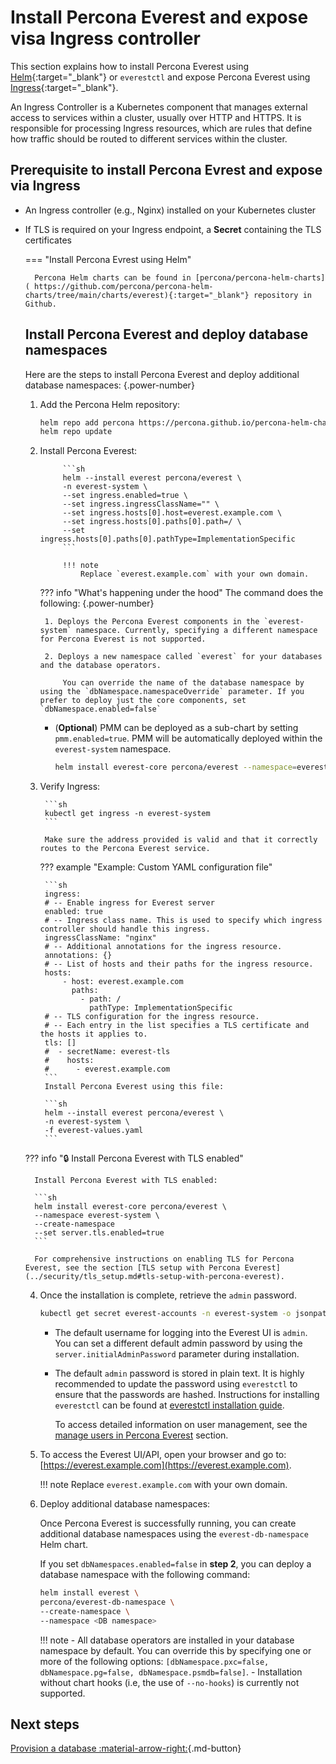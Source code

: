 # Install Percona Everest and expose visa Ingress controller

This section explains how to install Percona Everest using [Helm](https://helm.sh/){:target="_blank"} or  `everestctl` and expose Percona Everest using [Ingress](https://kubernetes.io/docs/concepts/services-networking/ingress/#what-is-ingress){:target="_blank"}.


An Ingress Controller is a Kubernetes component that manages external access to services within a cluster, usually over HTTP and HTTPS. It is responsible for processing Ingress resources, which are rules that define how traffic should be routed to different services within the cluster.

## Prerequisite to install Percona Evrest and expose via Ingress

- An Ingress controller (e.g., Nginx) installed on your Kubernetes cluster

- If TLS is required on your Ingress endpoint, a **Secret** containing the TLS certificates

    === "Install Percona Evrest using Helm"

        Percona Helm charts can be found in [percona/percona-helm-charts]( https://github.com/percona/percona-helm-charts/tree/main/charts/everest){:target="_blank"} repository in Github.


    ## Install Percona Everest and deploy database namespaces

    Here are the steps to install Percona Everest and deploy additional database namespaces:
    {.power-number}

    1. Add the Percona Helm repository:

        ```sh
        helm repo add percona https://percona.github.io/percona-helm-charts/
        helm repo update
        ```

    2. Install Percona Everest:

                ```sh
                helm --install everest percona/everest \
                -n everest-system \
                --set ingress.enabled=true \
                --set ingress.ingressClassName="" \
                --set ingress.hosts[0].host=everest.example.com \
                --set ingress.hosts[0].paths[0].path=/ \
                --set  ingress.hosts[0].paths[0].pathType=ImplementationSpecific
                ```
                
                !!! note
                    Replace `everest.example.com` with your own domain.

        ??? info "What's happening under the hood"
            The command does the following:
            {.power-number}

            1. Deploys the Percona Everest components in the `everest-system` namespace. Currently, specifying a different namespace for Percona Everest is not supported.

            2. Deploys a new namespace called `everest` for your databases and the database operators.

                You can override the name of the database namespace by using the `dbNamespace.namespaceOverride` parameter. If you prefer to deploy just the core components, set `dbNamespace.enabled=false`

        
        - (**Optional**) PMM can be deployed as a sub-chart by setting `pmm.enabled=true`. PMM will be automatically deployed within the `everest-system` namespace.

            ```sh
            helm install everest-core percona/everest --namespace=everest-system --create-namespace --set pmm.enabled=true
            ```

    3. Verify Ingress:

            ```sh
            kubectl get ingress -n everest-system
            ```

            Make sure the address provided is valid and that it correctly routes to the Percona Everest service.

        ??? example "Example: Custom YAML configuration file"


            ```sh
            ingress:
            # -- Enable ingress for Everest server
            enabled: true
            # -- Ingress class name. This is used to specify which ingress controller should handle this ingress.
            ingressClassName: "nginx"
            # -- Additional annotations for the ingress resource.
            annotations: {}
            # -- List of hosts and their paths for the ingress resource.
            hosts:
                - host: everest.example.com
                  paths:
                    - path: /
                      pathType: ImplementationSpecific
            # -- TLS configuration for the ingress resource.
            # -- Each entry in the list specifies a TLS certificate and the hosts it applies to.
            tls: []
            #  - secretName: everest-tls
            #    hosts:
            #      - everest.example.com
            ```
            Install Percona Everest using this file:

            ```sh
            helm --install everest percona/everest \
            -n everest-system \
            -f everest-values.yaml
            ```

    ??? info "🔒 Install Percona Everest with TLS enabled"

        Install Percona Everest with TLS enabled:

        ```sh
        helm install everest-core percona/everest \
        --namespace everest-system \
        --create-namespace
        --set server.tls.enabled=true
        ```

        For comprehensive instructions on enabling TLS for Percona Everest, see the section [TLS setup with Percona Everest](../security/tls_setup.md#tls-setup-with-percona-everest).


    4. Once the installation is complete, retrieve the `admin` password. 

        ```sh
        kubectl get secret everest-accounts -n everest-system -o jsonpath='{.data.users\.yaml}' | base64 --decode  | yq '.admin.passwordHash'
        ```

        - The default username for logging into the Everest UI is `admin`. You can set a different default admin password by using the `server.initialAdminPassword` parameter during installation.

        - The default `admin` password is stored in plain text. It is highly recommended to update the password using `everestctl` to ensure that the passwords are hashed. Instructions for installing `everestctl` can be found at [everestctl installation guide](https://docs.percona.com/everest/install/installEverestCLI.html#__tabbed_1_1).

            To access detailed information on user management, see the [manage users in Percona Everest](../administer/manage_users.md#update-the-password) section.

    5. To access the Everest UI/API, open your browser and go to: [https://everest.example.com](https://everest.example.com).

        !!! note
            Replace `everest.example.com` with your own domain.
    

    6. Deploy additional database namespaces:

        Once Percona Everest is successfully running, you can create additional database namespaces using the `everest-db-namespace` Helm chart. 

        If you set `dbNamespaces.enabled=false` in **step 2**, you can deploy a database namespace with the following command:

        ```sh
        helm install everest \
        percona/everest-db-namespace \
        --create-namespace \
        --namespace <DB namespace>
        ```

        !!! note
            -  All database operators are installed in your database namespace by default. You can override this by specifying one or more of the following options: `[dbNamespace.pxc=false, dbNamespace.pg=false, dbNamespace.psmdb=false]`.
            - Installation without chart hooks (i.e, the use of `--no-hooks`) is currently not supported.


## Next steps

[Provision a database :material-arrow-right:](use/db_provision.md){.md-button}